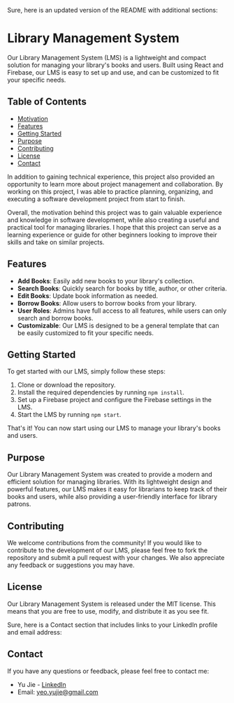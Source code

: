Sure, here is an updated version of the README with additional sections:

# Library Management System

Our Library Management System (LMS) is a lightweight and compact solution for managing your library's books and users. Built using React and Firebase, our LMS is easy to set up and use, and can be customized to fit your specific needs.

## Table of Contents

- [Motivation](#motivation)
- [Features](#features)
- [Getting Started](#getting-started)
- [Purpose](#purpose)
- [Contributing](#contributing)
- [License](#license)
- [Contact](#contact)

In addition to gaining technical experience, this project also provided an opportunity to learn more about project management and collaboration. By working on this project, I was able to practice planning, organizing, and executing a software development project from start to finish.

Overall, the motivation behind this project was to gain valuable experience and knowledge in software development, while also creating a useful and practical tool for managing libraries. I hope that this project can serve as a learning experience or guide for other beginners looking to improve their skills and take on similar projects.

## Features

- **Add Books**: Easily add new books to your library's collection.
- **Search Books**: Quickly search for books by title, author, or other criteria.
- **Edit Books**: Update book information as needed.
- **Borrow Books**: Allow users to borrow books from your library.
- **User Roles**: Admins have full access to all features, while users can only search and borrow books.
- **Customizable**: Our LMS is designed to be a general template that can be easily customized to fit your specific needs.

## Getting Started

To get started with our LMS, simply follow these steps:

1. Clone or download the repository.
2. Install the required dependencies by running `npm install`.
3. Set up a Firebase project and configure the Firebase settings in the LMS.
4. Start the LMS by running `npm start`.

That's it! You can now start using our LMS to manage your library's books and users.

## Purpose

Our Library Management System was created to provide a modern and efficient solution for managing libraries. With its lightweight design and powerful features, our LMS makes it easy for librarians to keep track of their books and users, while also providing a user-friendly interface for library patrons.

## Contributing

We welcome contributions from the community! If you would like to contribute to the development of our LMS, please feel free to fork the repository and submit a pull request with your changes. We also appreciate any feedback or suggestions you may have.

## License

Our Library Management System is released under the MIT license. This means that you are free to use, modify, and distribute it as you see fit.

Sure, here is a Contact section that includes links to your LinkedIn profile and email address:

## Contact

If you have any questions or feedback, please feel free to contact me:

- Yu Jie - [LinkedIn](https://www.linkedin.com/in/yeoyujie/)
- Email: [yeo.yujie@gmail.com](mailto:yeo.yujie@gmail.com)
